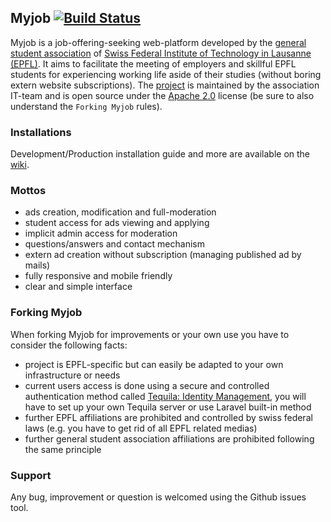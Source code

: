 ## Myjob [![Build Status](https://travis-ci.org/zifeo/Myjob.svg)](https://travis-ci.org/zifeo/Myjob)

Myjob is a job-offering-seeking web-platform developed by the [general student association](https://agepoly.ch) of [Swiss Federal Institute of Technology in Lausanne (EPFL)](http://www.epfl.ch/index.en.html). It aims to facilitate the meeting of employers and skillful EPFL students for experiencing working life aside of their studies (without boring extern website subscriptions). The [project](http://myjob.epfl.ch) is maintained by the association IT-team and is open source under the [Apache 2.0](./LICENSE) license (be sure to also understand the `Forking Myjob` rules).

### Installations

Development/Production installation guide and more are available on the [wiki](./wiki).

### Mottos

- ads creation, modification and full-moderation
- student access for ads viewing and applying
- implicit admin access for moderation
- questions/answers and contact mechanism
- extern ad creation without subscription (managing published ad by mails)
- fully responsive and mobile friendly
- clear and simple interface

### Forking Myjob

When forking Myjob for improvements or your own use you have to consider the following facts:

- project is EPFL-specific but can easily be adapted to your own infrastructure or needs
- current users access is done using a secure and controlled authentication method called [Tequila: Identity Management](https://tequila.epfl.ch), you will have to set up your own Tequila server or use Laravel built-in method
- further EPFL affiliations are prohibited and controlled by swiss federal laws (e.g. you have to get rid of all EPFL related medias)
- further general student association affiliations are prohibited following the same principle

### Support

Any bug, improvement or question is welcomed using the Github issues tool.
